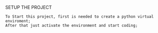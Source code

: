 SETUP THE PROJECT
    
    To Start this project, first is needed to create a python virtual enviroment;
    After that just activate the environment and start coding;

